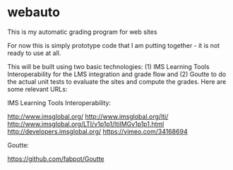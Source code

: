webauto
=======

This is my automatic grading program for web sites

For now this is simply prototype code that I am putting together - 
it is not ready to use at all.

This will be built using two basic technologies: (1) IMS Learning Tools
Interoperability for the LMS integration and grade flow and (2) Goutte
to do the actual unit tests to evaluate the sites and compute the grades.
Here are some relevant URLs:

IMS Learning Tools Interoperability:

http://www.imsglobal.org/
http://www.imsglobal.org/lti/
http://www.imsglobal.org/LTI/v1p1p1/ltiIMGv1p1p1.html
http://developers.imsglobal.org/
https://vimeo.com/34168694

Goutte:

https://github.com/fabpot/Goutte

